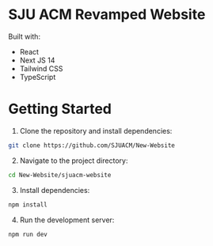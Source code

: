 # SJU ACM Revamped Website
Built with:
- React 
- Next JS 14
- Tailwind CSS
- TypeScript

# Getting Started

1. Clone the repository and install dependencies:
```bash
git clone https://github.com/SJUACM/New-Website
```

2. Navigate to the project directory:
```bash
cd New-Website/sjuacm-website
```

3. Install dependencies:
```bash
npm install
```

4. Run the development server:
```bash
npm run dev
```
